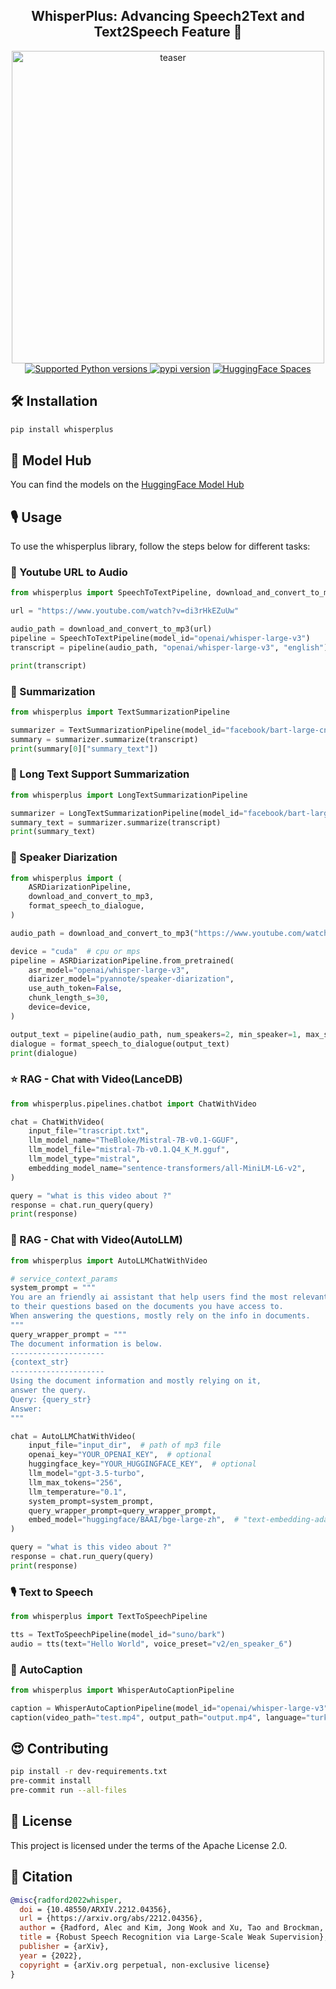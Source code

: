 <div align="center">
<h2>
    WhisperPlus: Advancing Speech2Text and Text2Speech Feature 🚀
</h2>
<div>
    <img width="500" alt="teaser" src="doc\openai-whisper.jpg">
</div>
<div>
    <a href="https://pypi.org/project/whisperplus" target="_blank">
        <img src="https://img.shields.io/pypi/pyversions/whisperplus.svg?color=%2334D058" alt="Supported Python versions">
    </a>
    <a href="https://badge.fury.io/py/whisperplus"><img src="https://badge.fury.io/py/whisperplus.svg" alt="pypi version"></a>
    <a href="https://huggingface.co/spaces/ArtGAN/Audio-WebUI"><img src="https://huggingface.co/datasets/huggingface/badges/raw/main/open-in-hf-spaces-sm.svg" alt="HuggingFace Spaces"></a>
</div>
</div>

## 🛠️ Installation

```bash
pip install whisperplus
```

## 🤗 Model Hub

You can find the models on the [HuggingFace Model Hub](https://huggingface.co/models?search=whisper)

## 🎙️ Usage

To use the whisperplus library, follow the steps below for different tasks:

### 🎵 Youtube URL to Audio

```python
from whisperplus import SpeechToTextPipeline, download_and_convert_to_mp3

url = "https://www.youtube.com/watch?v=di3rHkEZuUw"

audio_path = download_and_convert_to_mp3(url)
pipeline = SpeechToTextPipeline(model_id="openai/whisper-large-v3")
transcript = pipeline(audio_path, "openai/whisper-large-v3", "english")

print(transcript)
```

### 📰 Summarization

```python
from whisperplus import TextSummarizationPipeline

summarizer = TextSummarizationPipeline(model_id="facebook/bart-large-cnn")
summary = summarizer.summarize(transcript)
print(summary[0]["summary_text"])
```

### 📰 Long Text Support Summarization

```python
from whisperplus import LongTextSummarizationPipeline

summarizer = LongTextSummarizationPipeline(model_id="facebook/bart-large-cnn")
summary_text = summarizer.summarize(transcript)
print(summary_text)
```

### 💬 Speaker Diarization

```python
from whisperplus import (
    ASRDiarizationPipeline,
    download_and_convert_to_mp3,
    format_speech_to_dialogue,
)

audio_path = download_and_convert_to_mp3("https://www.youtube.com/watch?v=mRB14sFHw2E")

device = "cuda"  # cpu or mps
pipeline = ASRDiarizationPipeline.from_pretrained(
    asr_model="openai/whisper-large-v3",
    diarizer_model="pyannote/speaker-diarization",
    use_auth_token=False,
    chunk_length_s=30,
    device=device,
)

output_text = pipeline(audio_path, num_speakers=2, min_speaker=1, max_speaker=2)
dialogue = format_speech_to_dialogue(output_text)
print(dialogue)
```

### ⭐ RAG - Chat with Video(LanceDB)

```python
from whisperplus.pipelines.chatbot import ChatWithVideo

chat = ChatWithVideo(
    input_file="trascript.txt",
    llm_model_name="TheBloke/Mistral-7B-v0.1-GGUF",
    llm_model_file="mistral-7b-v0.1.Q4_K_M.gguf",
    llm_model_type="mistral",
    embedding_model_name="sentence-transformers/all-MiniLM-L6-v2",
)

query = "what is this video about ?"
response = chat.run_query(query)
print(response)
```

### 🌠 RAG - Chat with Video(AutoLLM)

```python
from whisperplus import AutoLLMChatWithVideo

# service_context_params
system_prompt = """
You are an friendly ai assistant that help users find the most relevant and accurate answers
to their questions based on the documents you have access to.
When answering the questions, mostly rely on the info in documents.
"""
query_wrapper_prompt = """
The document information is below.
---------------------
{context_str}
---------------------
Using the document information and mostly relying on it,
answer the query.
Query: {query_str}
Answer:
"""

chat = AutoLLMChatWithVideo(
    input_file="input_dir",  # path of mp3 file
    openai_key="YOUR_OPENAI_KEY",  # optional
    huggingface_key="YOUR_HUGGINGFACE_KEY",  # optional
    llm_model="gpt-3.5-turbo",
    llm_max_tokens="256",
    llm_temperature="0.1",
    system_prompt=system_prompt,
    query_wrapper_prompt=query_wrapper_prompt,
    embed_model="huggingface/BAAI/bge-large-zh",  # "text-embedding-ada-002"
)

query = "what is this video about ?"
response = chat.run_query(query)
print(response)
```

### 🎙️ Text to Speech

```python
from whisperplus import TextToSpeechPipeline

tts = TextToSpeechPipeline(model_id="suno/bark")
audio = tts(text="Hello World", voice_preset="v2/en_speaker_6")
```

### 🎥 AutoCaption

```python
from whisperplus import WhisperAutoCaptionPipeline

caption = WhisperAutoCaptionPipeline(model_id="openai/whisper-large-v3")
caption(video_path="test.mp4", output_path="output.mp4", language="turkish")
```

## 😍 Contributing

```bash
pip install -r dev-requirements.txt
pre-commit install
pre-commit run --all-files
```

## 📜 License

This project is licensed under the terms of the Apache License 2.0.

## 🤗 Citation

```bibtex
@misc{radford2022whisper,
  doi = {10.48550/ARXIV.2212.04356},
  url = {https://arxiv.org/abs/2212.04356},
  author = {Radford, Alec and Kim, Jong Wook and Xu, Tao and Brockman, Greg and McLeavey, Christine and Sutskever, Ilya},
  title = {Robust Speech Recognition via Large-Scale Weak Supervision},
  publisher = {arXiv},
  year = {2022},
  copyright = {arXiv.org perpetual, non-exclusive license}
}
```
